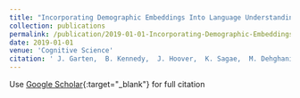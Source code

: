 ```yaml
---
title: "Incorporating Demographic Embeddings Into Language Understanding"
collection: publications
permalink: /publication/2019-01-01-Incorporating-Demographic-Embeddings-Into-Language-Understanding
date: 2019-01-01
venue: 'Cognitive Science'
citation: ' J. Garten,  B. Kennedy,  J. Hoover,  K. Sagae,  M. Dehghani, &quot;Incorporating Demographic Embeddings Into Language Understanding.&quot; Cognitive Science, 2019.'
---
```

Use [Google Scholar](https://scholar.google.com/scholar?q=Incorporating+Demographic+Embeddings+Into+Language+Understanding){:target="_blank"} for full citation